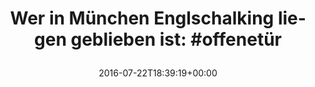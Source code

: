 ---
retweeted: false
source: <a href="http://twitter.com/download/android" rel="nofollow">Twitter for Android</a>
entities:
  hashtags:
  - text: offenetür
    indices:
    - '51'
    - '61'
  symbols: []
  user_mentions: []
  urls: []
display_text_range:
- '0'
- '61'
favorite_count: '5'
id_str: '756559264894840833'
truncated: false
retweet_count: '2'
id: '756559264894840833'
created_at: Fri Jul 22 18:39:19 +0000 2016
favorited: false
full_text: 'Wer in München Englschalking liegen geblieben ist: #offenetür'
lang: de
tags:
- offenetür
- pesos/twitter
date: '2016-07-22T18:39:19+00:00'
src: https://twitter.com/bascht/status/756559264894840833
original_url: https://twitter.com/bascht/status/756559264894840833
type: twitter_tweet
text: 'Wer in München Englschalking liegen geblieben ist: #offenetür'
title: 'Wer in München Englschalking liegen geblieben ist: #offenetür

  '

---
